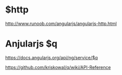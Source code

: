 # $http

http://www.runoob.com/angularjs/angularjs-http.html

# Anjularjs $q

https://docs.angularjs.org/api/ng/service/$q

https://github.com/kriskowal/q/wiki/API-Reference
